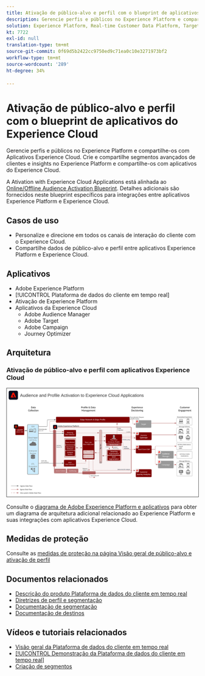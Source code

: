 ```yaml
---
title: Ativação de público-alvo e perfil com o blueprint de aplicativos do Experience Cloud
description: Gerencie perfis e públicos no Experience Platform e compartilhe-os com aplicativos Experience Cloud.
solution: Experience Platform, Real-time Customer Data Platform, Target, Audience Manager, Analytics, Experience Cloud Services
kt: 7722
exl-id: null
translation-type: tm+mt
source-git-commit: 0f69d5b2422cc9750ed9c71ea0c10e3271973bf2
workflow-type: tm+mt
source-wordcount: '289'
ht-degree: 34%

---
```


# Ativação de público-alvo e perfil com o blueprint de aplicativos do Experience Cloud

Gerencie perfis e públicos no Experience Platform e compartilhe-os com Aplicativos Experience Cloud. Crie e compartilhe segmentos avançados de clientes e insights no Experience Platform e compartilhe-os com aplicativos do Experience Cloud.

A Ativation with Experience Cloud Applications está alinhada ao [Online/Offline Audience Activation Blueprint](online-offline.md). Detalhes adicionais são fornecidos neste blueprint específicos para integrações entre aplicativos Experience Platform e Experience Cloud.

## Casos de uso

* Personalize e direcione em todos os canais de interação do cliente com o Experience Cloud.
* Compartilhe dados de público-alvo e perfil entre aplicativos Experience Platform e Experience Cloud.

## Aplicativos

* Adobe Experience Platform
* [!UICONTROL Plataforma de dados do cliente em tempo real]
* Ativação de Experience Platform
* Aplicativos da Experience Cloud
   * Adobe Audience Manager
   * Adobe Target
   * Adobe Campaign
   * Journey Optimizer

## Arquitetura

### Ativação de público-alvo e perfil com aplicativos Experience Cloud

<img src="assets/activation+apps.svg" alt="Arquitetura de referência para Audience and Profile Ativation with Experience Cloud Applications" style="border:1px solid #4a4a4a" />

Consulte o [diagrama de Adobe Experience Platform e aplicativos](https://experienceleague.adobe.com/docs/blueprints-learn/architecture/architecture-overview/platform-applications.html) para obter um diagrama de arquitetura adicional relacionado ao Experience Platform e suas integrações com aplicativos Experience Cloud.

## Medidas de proteção

Consulte as [medidas de proteção na página Visão geral de público-alvo e ativação de perfil](overview.md)

## Documentos relacionados

* [Descrição do produto Plataforma de dados do cliente em tempo real](https://helpx.adobe.com/br/legal/product-descriptions/real-time-customer-data-platform.html)
* [Diretrizes de perfil e segmentação](https://experienceleague.adobe.com/docs/experience-platform/profile/guardrails.html?lang=pt-BR)
* [Documentação de segmentação](https://experienceleague.adobe.com/docs/experience-platform/segmentation/api/streaming-segmentation.html?lang=pt-BR)
* [Documentação de destinos](https://experienceleague.adobe.com/docs/experience-platform/destinations/catalog/overview.html?lang=pt-BR)

## Vídeos e tutoriais relacionados

* [Visão geral da Plataforma de dados do cliente em tempo real](https://experienceleague.adobe.com/docs/platform-learn/tutorials/application-services/rtcdp/understanding-the-real-time-customer-data-platform.html?lang=pt-BR)
* [[!UICONTROL Demonstração da Plataforma de dados do cliente em tempo real]](https://experienceleague.adobe.com/docs/platform-learn/tutorials/application-services/rtcdp/demo.html?lang=pt-BR)
* [Criação de segmentos](https://experienceleague.adobe.com/docs/platform-learn/tutorials/segments/create-segments.html?lang=pt-BR)

